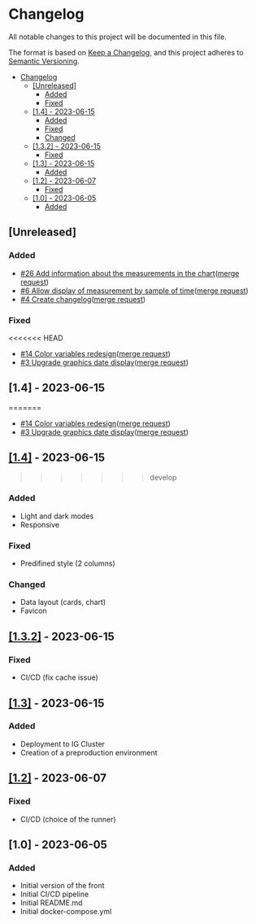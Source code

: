 # Changelog

All notable changes to this project will be documented in this file.

The format is based on [Keep a Changelog](https://keepachangelog.com/en/1.0.0/), and this project adheres
to [Semantic Versioning](https://semver.org/spec/v2.0.0.html).

- [Changelog](#changelog)
    - [\[Unreleased\]](#unreleased)
        - [Added](#added)
        - [Fixed](#fixed)
    - [\[1.4\] - 2023-06-15](#14---2023-06-15)
        - [Added](#added-1)
        - [Fixed](#fixed-1)
        - [Changed](#changed)
    - [\[1.3.2\] - 2023-06-15](#132---2023-06-15)
        - [Fixed](#fixed-2)
    - [\[1.3\] - 2023-06-15](#13---2023-06-15)
        - [Added](#added-2)
    - [\[1.2\] - 2023-06-07](#12---2023-06-07)
        - [Fixed](#fixed-3)
    - [\[1.0\] - 2023-06-05](#10---2023-06-05)
        - [Added](#added-3)

## [Unreleased]

### Added

- [#26 Add information about the measurements in the chart](https://gitlab.ig.umons.ac.be/rami/umons-sensor-frontend/-/commit/ef117cf9082d924ceff907a5d9b1232abd4b0a50)([merge request](https://gitlab.ig.umons.ac.be/rami/umons-sensor-frontend/-/merge_requests/19))
- [#6 Allow display of measurement by sample of time](https://gitlab.ig.umons.ac.be/rami/umons-sensor-frontend/-/commit/ae56ba17b21ca57df8b3ef41c6a3c69aad376455)([merge request](https://gitlab.ig.umons.ac.be/stage4a/umons-sensor-frontend/-/merge_requests/7))
- [#4 Create changelog](https://gitlab.ig.umons.ac.be/stage4a/umons-sensor-frontend/-/commit/3368e7425a8575185e4963dd08500e9b2519b5ed)([merge request](https://gitlab.ig.umons.ac.be/stage4a/umons-sensor-frontend/-/merge_requests/4))

### Fixed

<<<<<<< HEAD
- [#14 Color variables redesign]()([merge request](https://gitlab.ig.umons.ac.be/stage4a/umons-sensor-frontend/-/merge_requests/8))
- [#3 Upgrade graphics date display](https://gitlab.ig.umons.ac.be/stage4a/umons-sensor-frontend/-/commit/bbd1e1ef5b8f5ed1db5e4a1e4c60de2eec2935c7)([merge request](https://gitlab.ig.umons.ac.be/stage4a/umons-sensor-frontend/-/merge_requests/3))

## [1.4] - 2023-06-15
=======
- [#14 Color variables redesign](https://gitlab.ig.umons.ac.be/rami/umons-sensor-frontend/-/commit/6667f13d2006008a0a4dcb449caa563154d67e48)([merge request](https://gitlab.ig.umons.ac.be/stage4a/umons-sensor-frontend/-/merge_requests/8))
- [#3 Upgrade graphics date display](https://gitlab.ig.umons.ac.be/stage4a/umons-sensor-frontend/-/commit/bbd1e1ef5b8f5ed1db5e4a1e4c60de2eec2935c7)([merge request](https://gitlab.ig.umons.ac.be/stage4a/umons-sensor-frontend/-/merge_requests/3))

## [[1.4]](https://gitlab.ig.umons.ac.be/stage4a/umons-sensor-frontend/-/releases/v1.4) - 2023-06-15
>>>>>>> develop

### Added

- Light and dark modes
- Responsive

### Fixed

- Predifined style (2 columns)

### Changed

- Data layout (cards, chart)
- Favicon

## [[1.3.2]](https://gitlab.ig.umons.ac.be/stage4a/umons-sensor-frontend/-/releases/v1.3.2) - 2023-06-15

### Fixed

- CI/CD (fix cache issue)

## [[1.3]](https://gitlab.ig.umons.ac.be/stage4a/umons-sensor-frontend/-/releases/v1.3) - 2023-06-15

### Added

- Deployment to IG Cluster
- Creation of a preproduction environment

## [[1.2]](https://gitlab.ig.umons.ac.be/stage4a/umons-sensor-frontend/-/releases/v1.2) - 2023-06-07

### Fixed

- CI/CD (choice of the runner)

## [1.0] - 2023-06-05

### Added

- Initial version of the front
- Initial CI/CD pipeline
- Initial README.md
- Initial docker-compose.yml